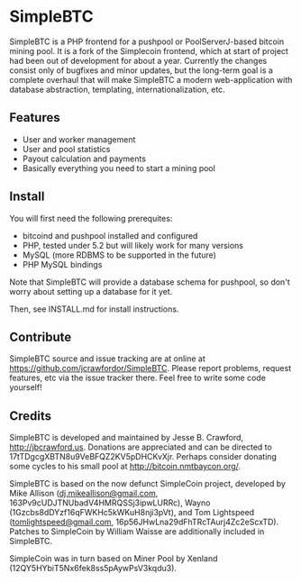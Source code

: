 SimpleBTC
=========

SimpleBTC is a PHP frontend for a pushpool or PoolServerJ-based bitcoin mining
pool. It is a fork of the Simplecoin frontend, which at start of project had
been out of development for about a year. Currently the changes consist only
of bugfixes and minor updates, but the long-term goal is a complete overhaul
that will make SimpleBTC a modern web-application with database abstraction,
templating, internationalization, etc.

Features
--------

* User and worker management
* User and pool statistics
* Payout calculation and payments
* Basically everything you need to start a mining pool

Install
-------

You will first need the following prerequites:

* bitcoind and pushpool installed and configured
* PHP, tested under 5.2 but will likely work for many versions
* MySQL (more RDBMS to be supported in the future)
* PHP MySQL bindings

Note that SimpleBTC will provide a database schema for pushpool, so don't
worry about setting up a database for it yet.

Then, see INSTALL.md for install instructions.

Contribute
----------

SimpleBTC source and issue tracking are at online at
https://github.com/jcrawfordor/SimpleBTC. Please report problems, request
features, etc via the issue tracker there. Feel free to write some code
yourself!

Credits
-------

SimpleBTC is developed and maintained by Jesse B. Crawford,
http://jbcrawford.us. Donations are appreciated and can be directed to
17tTDgcgXBTN8u9VeBFQZ2KV5pDHCKvXjr. Perhaps consider donating some cycles
to his small pool at http://bitcoin.nmtbaycon.org/.

SimpleBTC is based on the now defunct SimpleCoin project, developed by Mike
Allison (dj.mikeallison@gmail.com, 163Pv9cUDJTNUbadV4HMRQSSj3ipwLURRc),
Wayno (1Gzcbs8dDYzf16qFWKHc5kWKuH8nji3pVt), and Tom Lightspeed
(tomlightspeed@gmail.com, 16p56JHwLna29dFhTRcTAurj4Zc2eScxTD). Patches to
SimpleCoin by William Waisse are additionally included in SimpleBTC.

SimpleCoin was in turn based on Miner Pool by Xenland
(12QY5HYbiT5Nx6fek8ss5pAywPsV3kqdu3).

